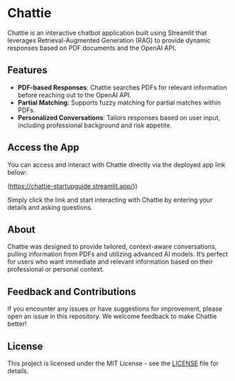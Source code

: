 # Chattie

Chattie is an interactive chatbot application built using Streamlit that leverages Retrieval-Augmented Generation (RAG) to provide dynamic responses based on PDF documents and the OpenAI API.

## Features
- **PDF-based Responses**: Chattie searches PDFs for relevant information before reaching out to the OpenAI API.
- **Partial Matching**: Supports fuzzy matching for partial matches within PDFs.
- **Personalized Conversations**: Tailors responses based on user input, including professional background and risk appetite.

## Access the App
You can access and interact with Chattie directly via the deployed app link below:

(https://chattie-startupguide.streamlit.app/))

Simply click the link and start interacting with Chattie by entering your details and asking questions.

## About
Chattie was designed to provide tailored, context-aware conversations, pulling information from PDFs and utilizing advanced AI models. It’s perfect for users who want immediate and relevant information based on their professional or personal context.

## Feedback and Contributions
If you encounter any issues or have suggestions for improvement, please open an issue in this repository. We welcome feedback to make Chattie better!

## License
This project is licensed under the MIT License - see the [LICENSE](LICENSE) file for details.
